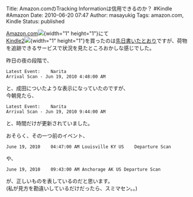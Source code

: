 Title: Amazon.comのTracking Informationは信用できるのか？ #Kindle #Amazon
Date: 2010-06-20 07:47
Author: masayukig
Tags: amazon.com, Kindle
Status: published

[Amazon.com](http://www.amazon.com/gp/redirect.html?ie=UTF8&location=http%3A%2F%2Fwww.amazon.com%2F&tag=pcorktamophbl-20&linkCode=ur2&camp=1789&creative=390957)![](https://www.assoc-amazon.com/e/ir?t=pcorktamophbl-20&l=ur2&o=1){width="1"
height="1"}にて  
[Kindle2](http://www.amazon.com/gp/product/B0015T963C?ie=UTF8&tag=pcorktamophbl-20&linkCode=as2&camp=1789&creative=9325&creativeASIN=B0015T963C)![](http://www.assoc-amazon.com/e/ir?t=pcorktamophbl-20&l=as2&o=1&a=B0015T963C){width="1"
height="1"}を買ったのは[先日書いたとおり](http://www.0r2.info/blog/?p=1165)ですが、荷物を追跡できるサービスで状況を見たところおかしな感じでした。

昨日の夜の段階で、

    Latest Event:    Narita 
    Arrival Scan - Jun 19, 2010 4:48:00 AM

と、成田についたような表示になっていたのですが、  
今朝見たら、

    Latest Event:    Narita 
    Arrival Scan - Jun 19, 2010 9:44:00 AM

と、時間だけが更新されていました。

おそらく、その一つ前のイベント、

    June 19, 2010    04:47:00 AM Louisville KY US    Departure Scan

や、

    June 19, 2010    09:43:00 AM Anchorage AK US Departure Scan

が、正しいものを表しているのだと思います。  
(私が見方を勘違いしているだけだったら、スミマセン。。)
